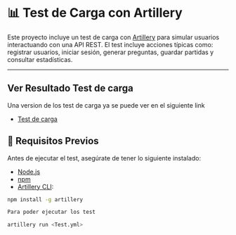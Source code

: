 # 📊 Test de Carga  con Artillery

Este proyecto incluye un test de carga con [Artillery](https://artillery.io/) para simular usuarios interactuando con una API REST. El test incluye acciones típicas como: registrar usuarios, iniciar sesión, generar preguntas, guardar partidas y consultar estadísticas.

---


## Ver Resultado Test de carga 
Una version de los test de carga ya se puede ver en el siguiente link 
 - [Test de carga](https://app.artillery.io/share/sh_de116e83caeb52eb2db5e2c075a21c94dd7fe24eb40beaee2142e19d3b955c24)
## 🔧 Requisitos Previos

Antes de ejecutar el test, asegúrate de tener lo siguiente instalado:

- [Node.js](https://nodejs.org/)
- [npm](https://www.npmjs.com/)
- [Artillery CLI](https://artillery.io/docs/guides/getting-started/):
  
```bash
npm install -g artillery

Para poder ejecutar los test 

artillery run <Test.yml>
